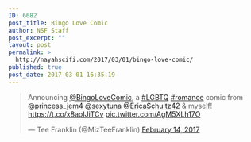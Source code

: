 ```yaml
---
ID: 6682
post_title: Bingo Love Comic
author: NSF Staff
post_excerpt: ""
layout: post
permalink: >
  http://nayahscifi.com/2017/03/01/bingo-love-comic/
published: true
post_date: 2017-03-01 16:35:19
---
```

<blockquote class="twitter-tweet" data-lang="en"><p lang="en" dir="ltr">Announcing <a href="https://twitter.com/BingoLoveComic">@BingoLoveComic</a>, a <a href="https://twitter.com/hashtag/LGBTQ?src=hash">#LGBTQ</a> <a href="https://twitter.com/hashtag/romance?src=hash">#romance</a> comic from <a href="https://twitter.com/princess_jem4">@princess_jem4</a> <a href="https://twitter.com/sexytuna">@sexytuna</a> <a href="https://twitter.com/EricaSchultz42">@EricaSchultz42</a> &amp; myself! <a href="https://t.co/x8aoIJiTCv">https://t.co/x8aoIJiTCv</a> <a href="https://t.co/AgM5XLh17O">pic.twitter.com/AgM5XLh17O</a></p>&mdash; Tee Franklin (@MizTeeFranklin) <a href="https://twitter.com/MizTeeFranklin/status/831550971381706752">February 14, 2017</a></blockquote>
<script async src="//platform.twitter.com/widgets.js" charset="utf-8"></script>